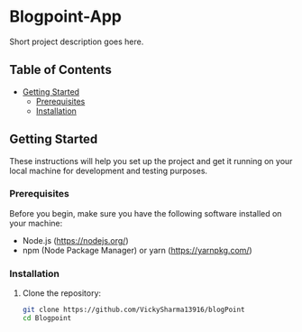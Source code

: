 # Blogpoint-App

Short project description goes here.

## Table of Contents

- [Getting Started](#getting-started)
  - [Prerequisites](#prerequisites)
  - [Installation](#installation)

## Getting Started

These instructions will help you set up the project and get it running on your local machine for development and testing purposes.

### Prerequisites

Before you begin, make sure you have the following software installed on your machine:

- Node.js (https://nodejs.org/)
- npm (Node Package Manager) or yarn (https://yarnpkg.com/)

### Installation

1. Clone the repository:
   ```bash
   git clone https://github.com/VickySharma13916/blogPoint
   cd Blogpoint
   ```
